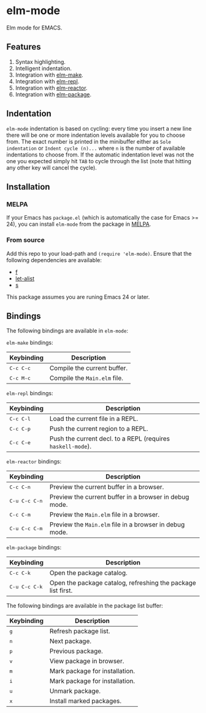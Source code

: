# elm-mode

Elm mode for EMACS.

## Features

1. Syntax highlighting.
1. Intelligent indentation.
1. Integration with [elm-make](https://github.com/elm-lang/elm-make).
1. Integration with [elm-repl](https://github.com/elm-lang/elm-repl).
1. Integration with [elm-reactor](https://github.com/elm-lang/elm-reactor).
1. Integration with [elm-package](https://github.com/elm-lang/elm-package).

## Indentation

`elm-mode` indentation is based on cycling: every time you insert a new
line there will be one or more indentation levels available for you to
choose from. The exact number is printed in the minibuffer either as
`Sole indentation` or `Indent cycle (n)...` where `n` is the number of
available indentations to choose from. If the automatic indentation
level was not the one you expected simply hit `TAB` to cycle through the
list (note that hitting any other key will cancel the cycle).

## Installation

### MELPA

If your Emacs has `package.el` (which is automatically the case
for Emacs >= 24), you can install `elm-mode` from the package in
[MELPA](http://melpa.milkbox.net/).

### From source

Add this repo to your load-path and `(require 'elm-mode)`. Ensure that
the following dependencies are available:

* [f](https://github.com/rejeep/f.el)
* [let-alist](https://github.com/Malabarba/let-alist)
* [s](https://github.com/magnars/s.el)

This package assumes you are runing Emacs 24 or later.

## Bindings

The following bindings are available in `elm-mode`:

`elm-make` bindings:

Keybinding         | Description
------------------ | ---------------------------------------
<kbd>C-c C-c</kbd> | Compile the current buffer.
<kbd>C-c M-c</kbd> | Compile the <code>Main.elm</code> file.


`elm-repl` bindings:

Keybinding         | Description
------------------ | ----------------------------------------------------------------------
<kbd>C-c C-l</kbd> | Load the current file in a REPL.
<kbd>C-c C-p</kbd> | Push the current region to a REPL.
<kbd>C-c C-e</kbd> | Push the current decl. to a REPL (requires <code>haskell-mode</code>).

`elm-reactor` bindings:

Keybinding             | Description
---------------------- | ------------------------------------------------------------------
<kbd>C-c C-n</kbd>     | Preview the current buffer in a browser.
<kbd>C-u C-c C-n</kbd> | Preview the current buffer in a browser in debug mode.
<kbd>C-c C-m</kbd>     | Preview the <code>Main.elm</code> file in a browser.
<kbd>C-u C-c C-m</kbd> | Preview the <code>Main.elm</code> file in a browser in debug mode.

`elm-package` bindings:

Keybinding             | Description
---------------------- | ------------------------------------------------------------
<kbd>C-c C-k</kbd>     | Open the package catalog.
<kbd>C-u C-c C-k</kbd> | Open the package catalog, refreshing the package list first.

The following bindings are available in the package list buffer:

Keybinding   | Description
------------ | ------------------------------
<kbd>g</kbd> | Refresh package list.
<kbd>n</kbd> | Next package.
<kbd>p</kbd> | Previous package.
<kbd>v</kbd> | View package in browser.
<kbd>m</kbd> | Mark package for installation.
<kbd>i</kbd> | Mark package for installation.
<kbd>u</kbd> | Unmark package.
<kbd>x</kbd> | Install marked packages.
